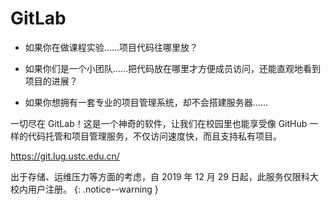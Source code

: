 ---
---

# GitLab

- 如果你在做课程实验……项目代码往哪里放？

- 如果你们是一个小团队……把代码放在哪里才方便成员访问，还能直观地看到项目的进展？

- 如果你想拥有一套专业的项目管理系统，却不会搭建服务器……

一切尽在 GitLab！这是一个神奇的软件，让我们在校园里也能享受像 GitHub 一样的代码托管和项目管理服务，不仅访问速度快，而且支持私有项目。

<https://git.lug.ustc.edu.cn/>

<i class="fas fa-fw fa-exclamation-circle"></i> 出于存储、运维压力等方面的考虑，自 2019 年 12 月 29 日起，此服务仅限科大校内用户注册。
{: .notice--warning }
